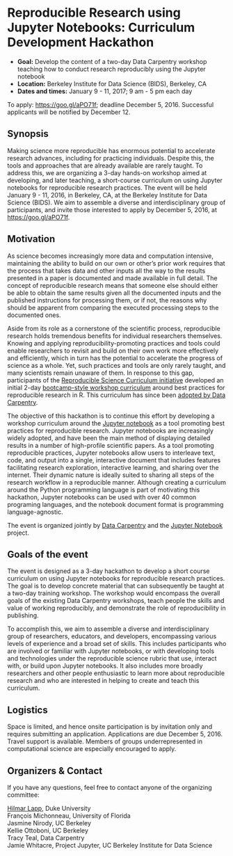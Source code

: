 # Reproducible Research using Jupyter Notebooks: Curriculum Development Hackathon

- **Goal:** Develop the content of  a two-day Data Carpentry workshop teaching how to conduct research reproducibly using the Jupyter notebook
- **Location:** Berkeley Institute for Data Science (BIDS), Berkeley, CA
- **Dates and times:** January 9 - 11, 2017; 9 am - 5 pm each day

To apply: <https://goo.gl/aPO71f>; deadline December 5, 2016. Successful applicants will be notified by December 12.

## Synopsis

Making science more reproducible has enormous potential to accelerate research advances, including for practicing individuals. Despite this, the tools and approaches that are already available are rarely taught. To address this, we are organizing a 3-day hands-on workshop aimed at developing, and later teaching, a short-course curriculum on using Jupyter notebooks for reproducible research practices. The event will be held January 9 - 11, 2016, in Berkeley, CA, at the Berkeley Institute for Data Science (BIDS). We aim to assemble a diverse and interdisciplinary group of participants, and invite those interested to apply by December 5, 2016, at <https://goo.gl/aPO71f>.

## Motivation

As science becomes increasingly more data and computation intensive, maintaining the ability to build on our own or other’s prior work requires that the process that takes data and other inputs all the way to the results presented in a paper is documented and made available in full detail. The concept of reproducible research means that someone else should either be able to obtain the same results given all the documented inputs and the published instructions for processing them, or if not, the reasons why should be apparent from comparing the executed processing steps to the documented ones.

Aside from its role as a cornerstone of the scientific process, reproducible research holds tremendous benefits for individual researchers themselves. Knowing and applying reproducibility-promoting practices and tools could enable researchers to revisit and build on their own work more effectively and efficiently, which in turn has the potential to accelerate the progress of science as a whole. Yet, such practices and tools are only rarely taught, and many scientists remain unaware of them. In response to this gap, participants of the [Reproducible Science Curriculum initiative] developed an initial 2-day [bootcamp-style workshop curriculum][1] around best practices for reproducible research in R. This curriculum has since been [adopted by Data Carpentry][2].

The objective of this hackathon is to continue this effort by developing a workshop curriculum around the [Jupyter notebook] as a tool promoting best practices for reproducible research. Jupyter notebooks are increasingly widely adopted, and have been the main method of displaying detailed results in a number of high-profile scientific papers. As a tool promoting reproducible practices, Jupyter notebooks allow users to interleave text, code, and output into a single, interactive document that includes features facilitating research exploration, interactive learning, and sharing over the internet. Their dynamic nature is ideally suited to sharing all steps of the research workflow in a reproducible manner. Although creating a curriculum around the Python programming language is part of motivating this hackathon, Jupyter notebooks can be used with over 40 common programing languages, and the notebook document format is programming language-agnostic.

The event is organized jointly by [Data Carpentry] and the [Jupyter Notebook] project.

## Goals of the event

The event is designed as a 3-day hackathon to develop a short course curriculum on using Jupyter notebooks for reproducible research practices. The goal is to develop concrete material that can subsequently be taught at a two-day training workshop. The workshop would encompass the overall goals of the existing Data Carpentry workshops, teach people the skills and value of working reproducibly, and demonstrate the role of reproducibility in publishing.

To accomplish this, we aim to assemble a diverse and interdisciplinary group of researchers, educators, and developers, encompassing various levels of experience and a broad set of skills. This includes participants who are involved or familiar with Jupyter notebooks, or with developing tools and technologies under the reproducible science rubric that use, interact with, or build upon Jupyter notebooks. It also includes more broadly researchers and other people enthusiastic to learn more about reproducible research and who are interested in helping to create and teach this curriculum.

## Logistics

Space is limited, and hence onsite participation is by invitation only and requires submitting an application. Applications are due December 5, 2016. Travel support is available. Members of groups underrepresented in computational science are especially encouraged to apply.

## Organizers & Contact
If you have any questions, feel free to contact anyone of the organizing committee:

[Hilmar Lapp], Duke University<br/>
François Michonneau, University of Florida<br/>
Jasmine Nirody, UC Berkeley<br/>
Kellie Ottoboni, UC Berkeley<br/>
Tracy Teal, Data Carpentry<br/>
Jamie Whitacre, Project Jupyter, UC Berkeley Institute for Data Science<br/>

[1]: https://github.com/Reproducible-Science-Curriculum/workshop-planning/blob/master/workshopOverview.md
[2]: http://www.datacarpentry.org/blog/reproducible-research-curriculum/
[Reproducible Science Curriculum initiative]: https://github.com/Reproducible-Science-Curriculum/
[Data Carpentry]: http://datacarpentry.org
[Jupyter Notebook]: http://jupyter.org
[Hilmar Lapp]: http://orcid.org/0000-0001-9107-0714
